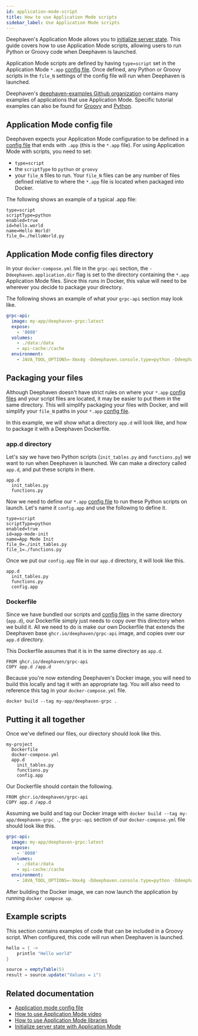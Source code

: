 ```yaml
---
id: application-mode-script
title: How to use Application Mode scripts
sidebar_label: Use Application Mode scripts
---
```


Deephaven's Application Mode allows you to [initialize server state](./app-mode.md). This guide covers how to use Application Mode scripts, allowing users to run Python or Groovy code when Deephaven is launched.

Application Mode scripts are defined by having `type=script` set in the Application Mode `*.app` [config file](../reference/app-mode/application-mode-config.md). Once defined, any Python or Groovy scripts in the `file_N` settings of the config file will run when Deephaven is launched.

Deephaven's [deephaven-examples Github organization](https://github.com/deephaven-examples) contains many examples of applications that use Application Mode. Specific tutorial examples can also be found for [Groovy](https://github.com/deephaven-examples/app-mode-init-groovy) and [Python](https://github.com/deephaven-examples/app-mode-init-python).

## Application Mode config file

Deephaven expects your Application Mode configuration to be defined in a [config file](../reference/app-mode/application-mode-config.md) that ends with `.app` (this is the `*.app` file). For using Application Mode with scripts, you need to set:

- `type=script`
- the `scriptType` to `python` or `groovy`
- your `file_N` files to run. Your `file_N` files can be any number of files defined relative to where the `*.app` file is located when packaged into Docker.

The following shows an example of a typical .app file:

```
type=script
scriptType=python
enabled=true
id=hello.world
name=Hello World!
file_0=./helloWorld.py
```

## Application Mode config files directory

In your `docker-compose.yml` file in the `grpc-api` section, the `-Ddeephaven.application.dir` flag is set to the directory containing the `*.app` Application Mode files. Since this runs in Docker, this value will need to be wherever you decide to package your directory.

The following shows an example of what your `grpc-api` section may look like.

```yml
grpc-api:
  image: my-app/deephaven-grpc:latest
  expose:
    - '8080'
  volumes:
    - ./data:/data
    - api-cache:/cache
  environment:
    - JAVA_TOOL_OPTIONS=-Xmx4g -Ddeephaven.console.type=python -Ddeephaven.application.dir=/app.d
```

## Packaging your files

Although Deephaven doesn't have strict rules on where your `*.app` [config files](../reference/app-mode/application-mode-config.md) and your script files are located, it may be easier to put them in the same directory. This will simplify packaging your files with Docker, and will simplify your `file_N` paths in your `*.app` [config file](../reference/app-mode/application-mode-config.md).

In this example, we will show what a directory `app.d` will look like, and how to package it with a Deephaven Dockerfile.

### app.d directory

Let's say we have two Python scripts (`init_tables.py` and `functions.py`) we want to run when Deephaven is launched. We can make a directory called `app.d`, and put these scripts in there.

```
app.d
  init_tables.py
  functions.py
```

Now we need to define our `*.app` [config file](../reference/app-mode/application-mode-config.md) to run these Python scripts on launch. Let's name it `config.app` and use the following to define it.

```
type=script
scriptType=python
enabled=true
id=app-mode-init
name=App Mode Init
file_0=./init_tables.py
file_1=./functions.py
```

Once we put our `config.app` file in our `app.d` directory, it will look like this.

```
app.d
  init_tables.py
  functions.py
  config.app
```

### Dockerfile

Since we have bundled our scripts and [config files](../reference/app-mode/application-mode-config.md) in the same directory (`app.d`), our Dockerfile simply just needs to copy over this directory when we build it. All we need to do is make our own Dockerfile that extends the Deephaven base `ghcr.io/deephaven/grpc-api` image, and copies over our `app.d` directory.

This Dockerfile assumes that it is in the same directory as `app.d`.

```
FROM ghcr.io/deephaven/grpc-api
COPY app.d /app.d
```

Because you're now extending Deephaven's Docker image, you will need to build this locally and tag it with an appropriate tag. You will also need to reference this tag in your `docker-compose.yml` file.

```
docker build --tag my-app/deephaven-grpc .
```

## Putting it all together

Once we've defined our files, our directory should look like this.

```
my-project
  Dockerfile
  docker-compose.yml
  app.d
    init_tables.py
    functions.py
    config.app
```

Our Dockerfile should contain the following.

```
FROM ghcr.io/deephaven/grpc-api
COPY app.d /app.d
```

Assuming we build and tag our Docker image with `docker build --tag my-app/deephaven-grpc .`, the `grpc-api` section of our `docker-compose.yml` file should look like this.

```yml
grpc-api:
  image: my-app/deephaven-grpc:latest
  expose:
    - '8080'
  volumes:
    - ./data:/data
    - api-cache:/cache
  environment:
    - JAVA_TOOL_OPTIONS=-Xmx4g -Ddeephaven.console.type=python -Ddeephaven.application.dir=/app.d
```

After building the Docker image, we can now launch the application by running `docker compose up`.

## Example scripts

This section contains examples of code that can be included in a Groovy script. When configured, this code will run when Deephaven is launched.

```groovy skip-test
hello = { ->
    println "Hello world"
}

source = emptyTable(5)
result = source.update("Values = i")
```

## Related documentation

- [Application mode config file](../reference/app-mode/application-mode-config.md)
- [How to use Application Mode video](https://youtu.be/GNm1k0WiRMQ)
- [How to use Application Mode libraries](./application-mode-libraries.md)
- [Initialize server state with Application Mode](./app-mode.md)
